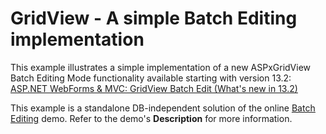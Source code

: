 # GridView - A simple Batch Editing implementation


<p>This example illustrates a simple implementation of a new ASPxGridView Batch Editing Mode functionality available starting with version 13.2:<br />
<a href="https://community.devexpress.com/blogs/aspnet/archive/2013/12/16/asp-net-webforms-amp-mvc-gridview-batch-edit-what-39-s-new-in-13-2.aspx"><u>ASP.NET WebForms & MVC: GridView Batch Edit (What's new in 13.2)</u></a></p><p>This example is a standalone DB-independent solution of the online <a href="http://demos.devexpress.com/MVCxGridViewDemos/Editing/BatchEditing"><u>Batch Editing</u></a> demo. Refer to the demo's <strong>Description</strong> for more information.</p>

<br/>


